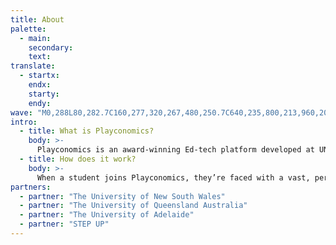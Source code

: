 ```yaml
---
title: About
palette:
  - main: 
    secondary: 
    text: 
translate:
  - startx: 
    endx: 
    starty: 
    endy: 
wave: "M0,288L80,282.7C160,277,320,267,480,250.7C640,235,800,213,960,208C1120,203,1280,213,1360,218.7L1440,224L1440,320L1360,320C1280,320,1120,320,960,320C800,320,640,320,480,320C320,320,160,320,80,320L0,320Z"
intro:
  - title: What is Playconomics?
    body: >-
      Playconomics is an award-winning Ed-tech platform developed at UNSW that weaves the videogame metaverse with standard university material to create online courses that motivate, influence, and inspire learning as a fun, engaging and rewarding journey. Its virtual world is shared by thousands of students, and it can persist and outlive the duration of a course. The goal of Playconomics is to create the most open-ended, multidisciplinary and fun teaching tool that ever existed.
  - title: How does it work?
    body: >-
      When a student joins Playconomics, they’re faced with a vast, persistent world that’s full of potential. They have the opportunity to construct a society from the ground up, and in doing so make decisions that are informed by the principles of economics, business, engineering, medicine, and more. Whether this virtual society stumbles on the same social and environmental issues we see in the real world is up to you. What follows is a troubleshooting exercise in social and technical engineering, where all fields come together in a truly interdisciplinary effort, driven by a common transparent language – Playconomics.
partners:
  - partner: "The University of New South Wales"
  - partner: "The University of Queensland Australia"
  - partner: "The University of Adelaide"
  - partner: "STEP UP"
---
```


